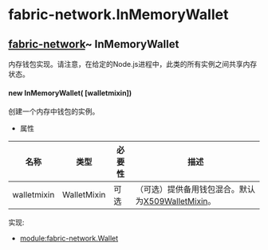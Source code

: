 # fabric-network.InMemoryWallet

## [fabric-network](https://hyperledger.github.io/fabric-sdk-node/release-1.4/module-fabric-network.html)~ InMemoryWallet

内存钱包实现。请注意，在给定的Node.js进程中，此类的所有实例之间共享内存状态。

#### new InMemoryWallet( [walletmixin])

创建一个内存中钱包的实例。

- 属性

| 名称        | 类型        | 必要性 | 描述                                                         |
| ----------- | ----------- | ------ | ------------------------------------------------------------ |
| walletmixin | WalletMixin | 可选   | （可选）提供备用钱包混合。默认为[X509WalletMixin](https://hyperledger.github.io/fabric-sdk-node/release-1.4/module-fabric-network.X509WalletMixin.html)。 |

实现:

- [module:fabric-network.Wallet](https://hyperledger.github.io/fabric-sdk-node/release-1.4/module-fabric-network.Wallet.html)